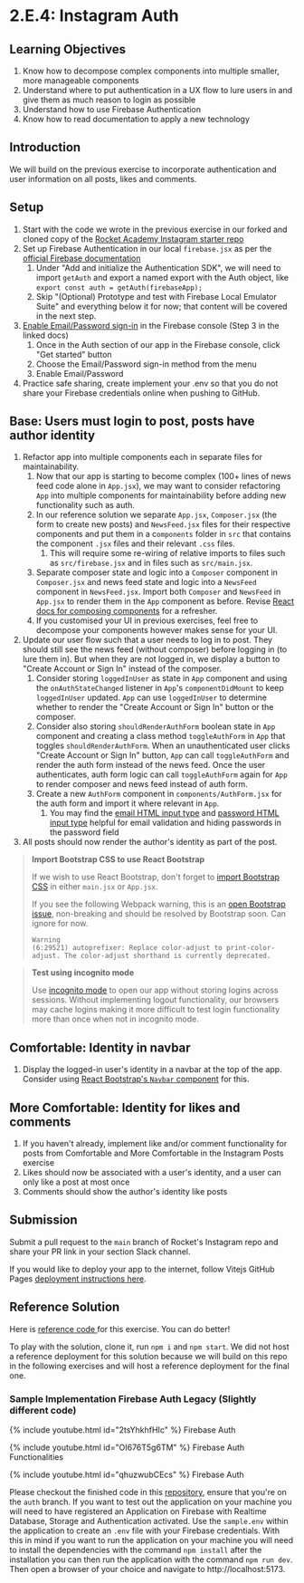 # 2.E.4: Instagram Auth

## Learning Objectives

1. Know how to decompose complex components into multiple smaller, more manageable components
2. Understand where to put authentication in a UX flow to lure users in and give them as much reason to login as possible
3. Understand how to use Firebase Authentication
4. Know how to read documentation to apply a new technology

## Introduction

We will build on the previous exercise to incorporate authentication and user information on all posts, likes and comments.

## Setup

1. Start with the code we wrote in the previous exercise in our forked and cloned copy of the <a href="https://github.com/rocketacademy/instagram-3.2" target="_blank">Rocket Academy Instagram starter repo</a>
2. Set up Firebase Authentication in our local `firebase.jsx` as per the <a href="https://firebase.google.com/docs/auth/web/start" target="_blank">official Firebase documentation</a>
   1. Under "Add and initialize the Authentication SDK", we will need to import `getAuth` and export a named export with the Auth object, like `export const auth = getAuth(firebaseApp);`
   2. Skip "(Optional) Prototype and test with Firebase Local Emulator Suite" and everything below it for now; that content will be covered in the next step.
3. <a href="https://firebase.google.com/docs/auth/web/password-auth#before\_you\_begin" target="_blank">Enable Email/Password sign-in</a> in the Firebase console (Step 3 in the linked docs)
   1. Once in the Auth section of our app in the Firebase console, click "Get started" button
   2. Choose the Email/Password sign-in method from the menu
   3. Enable Email/Password
4. Practice safe sharing, create implement your .env so that you do not share your Firebase credentials online when pushing to GitHub.

## Base: Users must login to post, posts have author identity

1. Refactor app into multiple components each in separate files for maintainability.
   1. Now that our app is starting to become complex (100+ lines of news feed code alone in `App.jsx`), we may want to consider refactoring `App` into multiple components for maintainability before adding new functionality such as auth.
   2. In our reference solution we separate `App.jsx`, `Composer.jsx` (the form to create new posts) and `NewsFeed.jsx` files for their respective components and put them in a c`omponents` folder in `src` that contains the component `.jsx` files and their relevant `.css` files.
      1. This will require some re-wiring of relative imports to files such as `src/firebase.jsx` and in files such as `src/main.jsx`.
   3. Separate composer state and logic into a `Composer` component in `Composer.jsx` and news feed state and logic into a `NewsFeed` component in `NewsFeed.jsx`. Import both `Composer` and `NewsFeed` in `App.jsx` to render them in the `App` component as before. Revise <a href="https://reactjs.org/docs/components-and-props.html#composing-components" target="_blank">React docs for composing components</a> for a refresher.
   4. If you customised your UI in previous exercises, feel free to decompose your components however makes sense for your UI.
2. Update our user flow such that a user needs to log in to post. They should still see the news feed (without composer) before logging in (to lure them in). But when they are not logged in, we display a button to "Create Account or Sign In" instead of the composer.
   1. Consider storing `loggedInUser` as state in `App` component and using the `onAuthStateChanged` listener in `App`'s `componentDidMount` to keep `loggedInUser` updated. `App` can use `loggedInUser` to determine whether to render the "Create Account or Sign In" button or the composer.
   2. Consider also storing `shouldRenderAuthForm` boolean state in `App` component and creating a class method `toggleAuthForm` in `App` that toggles `shouldRenderAuthForm`. When an unauthenticated user clicks "Create Account or Sign In" button, `App` can call `toggleAuthForm` and render the auth form instead of the news feed. Once the user authenticates, auth form logic can call `toggleAuthForm` again for `App` to render composer and news feed instead of auth form.
   3. Create a new `AuthForm` component in `components/AuthForm.jsx` for the auth form and import it where relevant in `App`.
      1. You may find the <a href="https://www.w3schools.com/tags/att\_input\_type_email.asp" target="_blank">email HTML input type</a> and <a href="https://developer.mozilla.org/en-US/docs/Web/HTML/Element/input/password" target="_blank">password HTML input type</a> helpful for email validation and hiding passwords in the password field
3. All posts should now render the author's identity as part of the post.

>**Import Bootstrap CSS to use React Bootstrap**
>
>If we wish to use React Bootstrap, don't forget to <a href="https://react-bootstrap.github.io/getting-started/introduction/#css" target="_blank">import Bootstrap CSS</a> in either `main.jsx` or `App.jsx`.
>
>If you see the following Webpack warning, this is an <a href="https://github.com/twbs/bootstrap/issues/36259" target="_blank">open Bootstrap issue</a>, non-breaking and should be resolved by Bootstrap soon. Can ignore for now.
>
>```
>Warning
>(6:29521) autoprefixer: Replace color-adjust to print-color-adjust. The color-adjust shorthand is currently deprecated.
>```

>**Test using incognito mode**
>
>Use <a href="https://support.google.com/chrome/answer/95464?hl=en\&co=GENIE.Platform%3DDesktop" target="_blank">incognito mode</a> to open our app without storing logins across sessions. Without implementing logout functionality, our browsers may cache logins making it more difficult to test login functionality more than once when not in incognito mode.
## Comfortable: Identity in navbar

1. Display the logged-in user's identity in a navbar at the top of the app. Consider using <a href="https://react-bootstrap.github.io/components/navbar/#text-and-non-nav-links" target="_blank">React Bootstrap's `Navbar` component</a> for this.

## More Comfortable: Identity for likes and comments

1. If you haven't already, implement like and/or comment functionality for posts from Comfortable and More Comfortable in the Instagram Posts exercise
2. Likes should now be associated with a user's identity, and a user can only like a post at most once
3. Comments should show the author's identity like posts

## Submission

Submit a pull request to the `main` branch of Rocket's Instagram repo and share your PR link in your section Slack channel.

If you would like to deploy your app to the internet, follow Vitejs GitHub Pages <a href="https://vitejs.dev/guide/static-deploy.html" target="_blank">deployment instructions here</a>.

## Reference Solution

Here is <a href="https://github.com/rocketacademy/instagram-3.2/tree/solution-auth-base" target="_blank">reference code </a>for this exercise. You can do better!

To play with the solution, clone it, run `npm i` and `npm start`. We did not host a reference deployment for this solution because we will build on this repo in the following exercises and will host a reference deployment for the final one.



### Sample Implementation Firebase Auth Legacy (Slightly different code)

{% include youtube.html id="2tsYhkhfHIc" %}
Firebase Auth

{% include youtube.html id="OI676T5g6TM" %}
Firebase Auth Functionalities

{% include youtube.html id="qhuzwubCEcs" %}
Firebase Auth&#x20;

Please checkout the finished code in this <a href="https://github.com/rocketacademy/firebase-examples-3.2/tree/auth" target="_blank">repository</a>, ensure that you're on the `auth` branch. If you want to test out the application on your machine you will need to have registered an Application on Firebase with Realtime Database, Storage and Authentication activated. Use the `sample.env` within the application to create an `.env` file with your Firebase credentials. With this in mind if you want to run the application on your machine you will need to install the dependencies with the command `npm install` after the installation you can then run the application with the command `npm run dev`.  Then open a browser of your choice and navigate to  http://localhost:5173.
